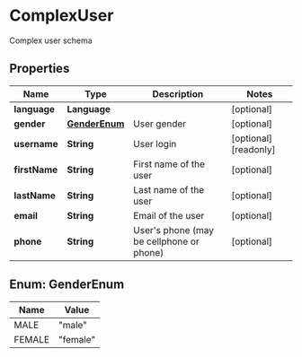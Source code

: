 

# ComplexUser

Complex user schema

## Properties

| Name | Type | Description | Notes |
|------------ | ------------- | ------------- | -------------|
|**language** | **Language** |  |  [optional] |
|**gender** | [**GenderEnum**](#GenderEnum) | User gender |  [optional] |
|**username** | **String** | User login |  [optional] [readonly] |
|**firstName** | **String** | First name of the user |  [optional] |
|**lastName** | **String** | Last name of the user |  [optional] |
|**email** | **String** | Email of the user |  [optional] |
|**phone** | **String** | User&#39;s phone (may be cellphone or phone) |  [optional] |



## Enum: GenderEnum

| Name | Value |
|---- | -----|
| MALE | &quot;male&quot; |
| FEMALE | &quot;female&quot; |



